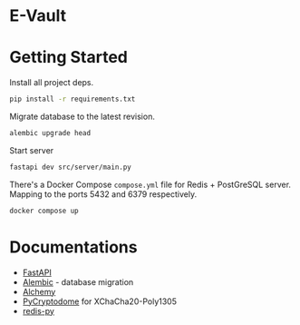 # E-Vault

# Getting Started

Install all project deps.

```sh
pip install -r requirements.txt
```

Migrate database to the latest revision.

```sh
alembic upgrade head
```

Start server

```sh
fastapi dev src/server/main.py
```

There's a Docker Compose `compose.yml` file for Redis + PostGreSQL server.
Mapping to the ports 5432 and 6379 respectively.

```sh
docker compose up
```

# Documentations

- [FastAPI](https://fastapi.tiangolo.com/)
- [Alembic](https://alembic.sqlalchemy.org/en/latest/index.html) - database migration
- [Alchemy](https://docs.sqlalchemy.org/en/20/orm/quickstart.html)
- [PyCryptodome](https://pycryptodome.readthedocs.io/en/latest/src/cipher/chacha20_poly1305.html) for XChaCha20-Poly1305
- [redis-py](https://redis.readthedocs.io/en/stable/index.html)
